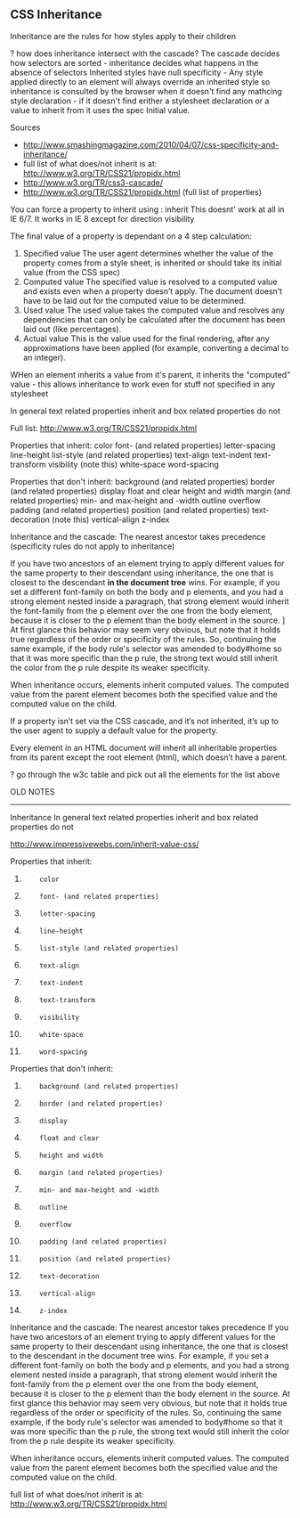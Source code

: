 ## CSS Inheritance

Inheritance are the rules for how styles apply to their children

? how does inheritance intersect with the cascade?
The cascade decides how selectors are sorted - inheritance decides what happens in the absence of selectors
Inherited styles have null specificity -  Any style applied directly to an element will always
override an inherited style so inheritance is consulted by the browser when it doesn't find any mathcing style declaration - if it doesn't find erither a stylesheet declaration or a value to inherit from it uses the spec Initial value.

Sources
* http://www.smashingmagazine.com/2010/04/07/css-specificity-and-inheritance/
* full list of what does/not inherit is at: http://www.w3.org/TR/CSS21/propidx.html
* http://www.w3.org/TR/css3-cascade/
* http://www.w3.org/TR/CSS21/propidx.html (full list of properties)

You can force a property to inherit using
	<property>: inherit
This doesnt' work at all in IE 6/7.
It works in IE 8 except for
	direction
	visibility

The final value of a property is dependant on a 4 step calculation:
1. Specified value
	The user agent determines whether the value of the property comes from a style sheet, is inherited or should take its initial value (from the CSS spec)
2. Computed value
	The specified value is resolved to a computed value and exists even when a property doesn’t apply. The document doesn’t have to be laid out for the computed value to be determined.
3. Used value
	The used value takes the computed value and resolves any dependencies that can only be calculated after the document has been laid out (like percentages).
4. Actual value
	This is the value used for the final rendering, after any approximations have been applied (for example, converting a decimal to an integer).

WHen an element inherits a value from it's parent, it inherits the "computed" value - this allows inheritance to work even for stuff not specified in any stylesheet

In general text related properties inherit and box related properties do not

Full list: http://www.w3.org/TR/CSS21/propidx.html

Properties that inherit:
	color
	font- (and related properties)
	letter-spacing
	line-height
	list-style (and related properties)
	text-align
	text-indent
	text-transform
	visibility (note this)
	white-space
	word-spacing

Properties that don't inherit:
	background (and related properties)
	border (and related properties)
	display
	float and clear
	height and width
	margin (and related properties)
	min- and max-height and -width
	outline
	overflow
	padding (and related properties)
	position (and related properties)
	text-decoration (note this)
	vertical-align
	z-index


Inheritance and the cascade: The nearest ancestor takes precedence (specificity rules do not apply to inheritance)

If you have two ancestors of an element trying to apply different values for the same property to their descendant using inheritance, the one that is closest to the descendant **in the document tree** wins. For example, if you set a different font-family on both the body and p elements, and you had a strong element nested inside a paragraph, that strong element would inherit the font-family from the p element over the one from the body element, because it is closer to the p element than the body element in the source.
]
At first glance this behavior may seem very obvious, but note that it holds true regardless of the order or specificity of the rules. So, continuing the same example, if the body rule's selector was amended to body#home so that it was more specific than the p rule, the strong text would still inherit the color from the p rule despite its weaker specificity.

When inheritance occurs, elements inherit computed values. The computed value from the parent element becomes both the specified value and the computed value on the child.

If a property isn’t set via the CSS cascade, and it’s not inherited, it’s up to the user agent to supply a default value for the property.

Every element in an HTML document will inherit all inheritable properties from its parent except the root element (html), which doesn’t have a parent.

? go through the w3c table and pick out all the elements for the list above

OLD NOTES
*************************************
Inheritance
In general text related properties inherit and box related properties do not

http://www.impressivewebs.com/inherit-value-css/

Properties that inherit:
1.         color
2.         font- (and related properties)
3.         letter-spacing
4.         line-height
5.         list-style (and related properties)
6.         text-align
7.         text-indent
8.         text-transform
9.         visibility
10.         white-space
11.         word-spacing
Properties that don't inherit:
1.         background (and related properties)
2.         border (and related properties)
3.         display
4.         float and clear
5.         height and width
6.         margin (and related properties)
7.         min- and max-height and -width
8.         outline
9.         overflow
10.         padding (and related properties)
11.         position (and related properties)
12.         text-decoration
13.         vertical-align
14.         z-index


Inheritance and the cascade: The nearest ancestor takes precedence
If you have two ancestors of an element trying to apply different values for the same property to their descendant using inheritance, the one that is closest to the descendant in the document tree wins. For example, if you set a different font-family on both the body and p elements, and you had a strong element nested inside a paragraph, that strong element would inherit the font-family from the p element over the one from the body element, because it is closer to the p element than the body element in the source.
At first glance this behavior may seem very obvious, but note that it holds true regardless of the order or specificity of the rules. So, continuing the same example, if the body rule's selector was amended to body#home so that it was more specific than the p rule, the strong text would still inherit the color from the p rule despite its weaker specificity.


When inheritance occurs, elements inherit computed values. The computed value from the parent element becomes both the specified value and the computed value on the child.






full list of what does/not inherit is at:
http://www.w3.org/TR/CSS21/propidx.html